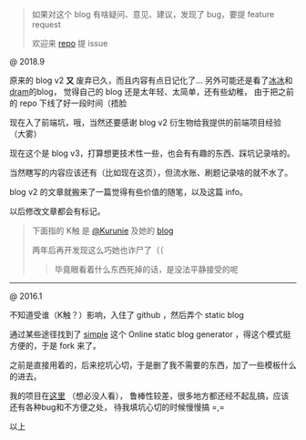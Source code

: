 <!--
title: About
created: 2016-01-31T15:56:13+0800
modified:
- time: 2018-09-13T01:50:00+0800
tags:
- blog
- !
-->

> 如果对这个 blog 有啥疑问、意见、建议，发现了 bug，要提 feature request
>
> 欢迎来 [repo](https://github.com/uHOOCCOOHu/uHOOCCOOHu.github.io) 提 issue

@ 2018.9

原来的 blog v2 **又** 废弃已久，而且内容有点日记化了...
另外可能还是看了[冰冰](http://ice1000.org/)和[dram](https://dram.cf)的blog，
觉得自己的 blog 还是太年轻、太简单，还有些幼稚，
由于把之前的 repo 下线了好一段时间（捂脸

现在入了前端坑，哦，当然还要感谢 blog v2 衍生物给我提供的前端项目经验（大雾）

现在这个是 blog v3，打算想更技术性一些，也会有有趣的东西、踩坑记录啥的。

当然瞎写的内容应该还有（比如现在这页），但流水账、刷题记录啥的就不水了。

blog v2 的文章就搬来了一篇觉得有些价值的随笔，以及这篇 info。

以后修改文章都会有标记。

> 下面指的 K触 是 [@Kurunie](https://github.com/Kurunie)
> 及她的 [blog](http://kurunie.github.io/)
>
> 两年后再开发现这么巧她也诈尸了（（
>
> > 毕竟眼看着什么东西死掉的话，是没法平静接受的呢

---

@ 2016.1

不知道受谁（K触？）影响，入住了 github ，然后弄个 static blog

通过某些途径找到了 [simple](http://isnowfy.github.io/simple)
这个 Online static blog generator ，得这个模式挺方便的，于是 fork 来了。

之前是直接用着的，后来挖坑心切，于是删了我不需要的东西，加了一些模板什么的进去。

我的项目在[这里](https://github.com/uHOOCCOOHu/simple-h) （想必没人看），
鲁棒性较差，很多地方都还经不起乱搞，应该还有各种bug和不方便之处，
待我填坑心切的时候慢慢搞 =,=

以上

